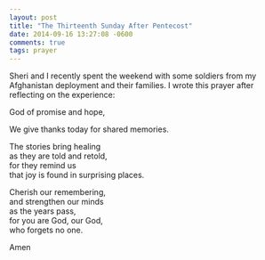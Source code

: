 ```yaml
---
layout: post
title: "The Thirteenth Sunday After Pentecost"
date: 2014-09-16 13:27:08 -0600
comments: true
tags: prayer
---
```


Sheri and I recently spent the weekend with some soldiers from my Afghanistan deployment and their families. I wrote this prayer after reflecting on the experience:


God of promise and hope,  

We give thanks today for shared memories.  

The stories bring healing  
as they are told and retold,  
for they remind us  
that joy is found in surprising places.  

Cherish our remembering,  
and strengthen our minds  
as the years pass,  
for you are God, our God,  
who forgets no one.  

Amen





